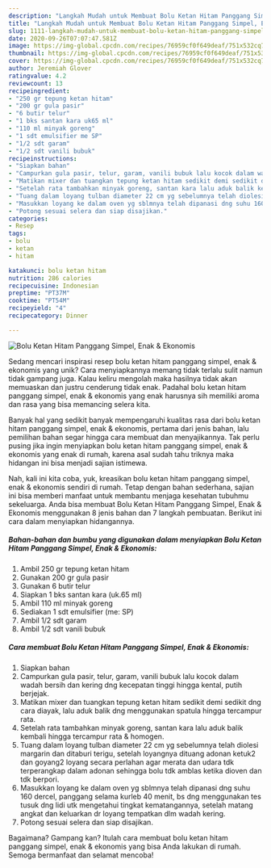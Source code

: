 ```yaml
---
description: "Langkah Mudah untuk Membuat Bolu Ketan Hitam Panggang Simpel, Enak &amp;amp; Ekonomis yang Lezat"
title: "Langkah Mudah untuk Membuat Bolu Ketan Hitam Panggang Simpel, Enak &amp;amp; Ekonomis yang Lezat"
slug: 1111-langkah-mudah-untuk-membuat-bolu-ketan-hitam-panggang-simpel-enak-and-amp-ekonomis-yang-lezat
date: 2020-09-26T07:07:47.581Z
image: https://img-global.cpcdn.com/recipes/76959cf0f649deaf/751x532cq70/bolu-ketan-hitam-panggang-simpel-enak-ekonomis-foto-resep-utama.jpg
thumbnail: https://img-global.cpcdn.com/recipes/76959cf0f649deaf/751x532cq70/bolu-ketan-hitam-panggang-simpel-enak-ekonomis-foto-resep-utama.jpg
cover: https://img-global.cpcdn.com/recipes/76959cf0f649deaf/751x532cq70/bolu-ketan-hitam-panggang-simpel-enak-ekonomis-foto-resep-utama.jpg
author: Jeremiah Glover
ratingvalue: 4.2
reviewcount: 13
recipeingredient:
- "250 gr tepung ketan hitam"
- "200 gr gula pasir"
- "6 butir telur"
- "1 bks santan kara uk65 ml"
- "110 ml minyak goreng"
- "1 sdt emulsifier me SP"
- "1/2 sdt garam"
- "1/2 sdt vanili bubuk"
recipeinstructions:
- "Siapkan bahan"
- "Campurkan gula pasir, telur, garam, vanili bubuk lalu kocok dalam wadah bersih dan kering dng kecepatan tinggi hingga kental, putih berjejak."
- "Matikan mixer dan tuangkan tepung ketan hitam sedikit demi sedikit dng cara diayak, lalu aduk balik dng menggunakan spatula hingga tercampur rata."
- "Setelah rata tambahkan minyak goreng, santan kara lalu aduk balik kembali hingga tercampur rata &amp; homogen."
- "Tuang dalam loyang tulban diameter 22 cm yg sebelumnya telah diolesi margarin dan ditaburi terigu, setelah loyangnya dituang adonan ketuk2 dan goyang2 loyang secara perlahan agar merata dan udara tdk terperangkap dalam adonan sehingga bolu tdk amblas ketika dioven dan tdk berpori."
- "Masukkan loyang ke dalam oven yg sblmnya telah dipanasi dng suhu 160 dercel, panggang selama kurleb 40 menit, bs dng menggunakan tes tusuk dng lidi utk mengetahui tingkat kematangannya, setelah matang angkat dan keluarkan dr loyang tempatkan dlm wadah kering."
- "Potong sesuai selera dan siap disajikan."
categories:
- Resep
tags:
- bolu
- ketan
- hitam

katakunci: bolu ketan hitam 
nutrition: 286 calories
recipecuisine: Indonesian
preptime: "PT37M"
cooktime: "PT54M"
recipeyield: "4"
recipecategory: Dinner

---
```



![Bolu Ketan Hitam Panggang Simpel, Enak &amp; Ekonomis](https://img-global.cpcdn.com/recipes/76959cf0f649deaf/751x532cq70/bolu-ketan-hitam-panggang-simpel-enak-ekonomis-foto-resep-utama.jpg)

Sedang mencari inspirasi resep bolu ketan hitam panggang simpel, enak &amp; ekonomis yang unik? Cara menyiapkannya memang tidak terlalu sulit namun tidak gampang juga. Kalau keliru mengolah maka hasilnya tidak akan memuaskan dan justru cenderung tidak enak. Padahal bolu ketan hitam panggang simpel, enak &amp; ekonomis yang enak harusnya sih memiliki aroma dan rasa yang bisa memancing selera kita.



Banyak hal yang sedikit banyak mempengaruhi kualitas rasa dari bolu ketan hitam panggang simpel, enak &amp; ekonomis, pertama dari jenis bahan, lalu pemilihan bahan segar hingga cara membuat dan menyajikannya. Tak perlu pusing jika ingin menyiapkan bolu ketan hitam panggang simpel, enak &amp; ekonomis yang enak di rumah, karena asal sudah tahu triknya maka hidangan ini bisa menjadi sajian istimewa.


Nah, kali ini kita coba, yuk, kreasikan bolu ketan hitam panggang simpel, enak &amp; ekonomis sendiri di rumah. Tetap dengan bahan sederhana, sajian ini bisa memberi manfaat untuk membantu menjaga kesehatan tubuhmu sekeluarga. Anda bisa membuat Bolu Ketan Hitam Panggang Simpel, Enak &amp; Ekonomis menggunakan 8 jenis bahan dan 7 langkah pembuatan. Berikut ini cara dalam menyiapkan hidangannya.

<!--inarticleads1-->

##### Bahan-bahan dan bumbu yang digunakan dalam menyiapkan Bolu Ketan Hitam Panggang Simpel, Enak &amp; Ekonomis:

1. Ambil 250 gr tepung ketan hitam
1. Gunakan 200 gr gula pasir
1. Gunakan 6 butir telur
1. Siapkan 1 bks santan kara (uk.65 ml)
1. Ambil 110 ml minyak goreng
1. Sediakan 1 sdt emulsifier (me: SP)
1. Ambil 1/2 sdt garam
1. Ambil 1/2 sdt vanili bubuk




<!--inarticleads2-->

##### Cara membuat Bolu Ketan Hitam Panggang Simpel, Enak &amp; Ekonomis:

1. Siapkan bahan
1. Campurkan gula pasir, telur, garam, vanili bubuk lalu kocok dalam wadah bersih dan kering dng kecepatan tinggi hingga kental, putih berjejak.
1. Matikan mixer dan tuangkan tepung ketan hitam sedikit demi sedikit dng cara diayak, lalu aduk balik dng menggunakan spatula hingga tercampur rata.
1. Setelah rata tambahkan minyak goreng, santan kara lalu aduk balik kembali hingga tercampur rata &amp; homogen.
1. Tuang dalam loyang tulban diameter 22 cm yg sebelumnya telah diolesi margarin dan ditaburi terigu, setelah loyangnya dituang adonan ketuk2 dan goyang2 loyang secara perlahan agar merata dan udara tdk terperangkap dalam adonan sehingga bolu tdk amblas ketika dioven dan tdk berpori.
1. Masukkan loyang ke dalam oven yg sblmnya telah dipanasi dng suhu 160 dercel, panggang selama kurleb 40 menit, bs dng menggunakan tes tusuk dng lidi utk mengetahui tingkat kematangannya, setelah matang angkat dan keluarkan dr loyang tempatkan dlm wadah kering.
1. Potong sesuai selera dan siap disajikan.




Bagaimana? Gampang kan? Itulah cara membuat bolu ketan hitam panggang simpel, enak &amp; ekonomis yang bisa Anda lakukan di rumah. Semoga bermanfaat dan selamat mencoba!
